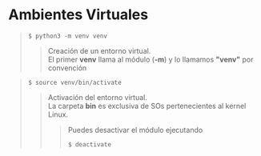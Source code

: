 
# Ambientes Virtuales

>``` 
>$ python3 -m venv venv 
>```
>>Creación de un entorno virtual.  
  El primer **venv** llama al módulo (**-m**) y lo llamamos **"venv"** por convención  

>```
>$ source venv/bin/activate
>```
>>Activación del entorno virtual.  
  La carpeta **bin** es exclusiva de SOs pertenecientes al kernel Linux.
>>>Puedes desactivar el módulo ejecutando
>>>```
>>>$ deactivate
>>>```
